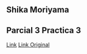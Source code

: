 ## Shika Moriyama 
## Parcial 3 Practica 3
[Link](https://shikatastrophe.github.io/Par3Prac3/)
[Link Original](https://www.kojimaproductions.jp/en)